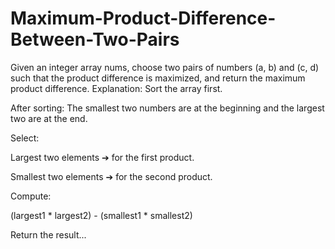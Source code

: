 # Maximum-Product-Difference-Between-Two-Pairs
Given an integer array nums, choose two pairs of numbers (a, b) and (c, d) such that the product difference is maximized, and return the maximum product difference.
Explanation:
Sort the array first.

After sorting: The smallest two numbers are at the beginning and the largest two are at the end.

Select:

Largest two elements ➔ for the first product.

Smallest two elements ➔ for the second product.

Compute:

(largest1 * largest2) - (smallest1 * smallest2)

Return the result...
